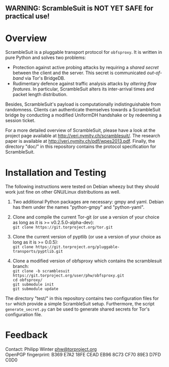 **WARNING: ScrambleSuit is NOT YET SAFE for practical use!**
------------------------------------------------------------

Overview
========

ScrambleSuit is a pluggable transport protocol for `obfsproxy`.  It is written
in pure Python and solves two problems:

* Protection against active probing attacks by requiring a *shared secret*
  between the client and the server.  This secret is communicated *out-of-band*
  via Tor's BridgeDB.
* Rudimentary defence against traffic analysis attacks by *altering flow
  features*.  In particular, ScrambleSuit alters its inter-arrival times and
  packet length distribution.

Besides, ScrambleSuit's payload is computationally indistinguishable from
randomness.  Clients can authenticate themselves towards a ScrambleSuit bridge
by conducting a modified UniformDH handshake or by redeeming a session ticket.

For a more detailed overview of ScrambleSuit, please have a look at the project
page available at <http://veri.nymity.ch/scramblesuit/>.  The research paper is
available at <http://veri.nymity.ch/pdf/wpes2013.pdf>.  Finally, the directory
"doc/" in this repository contains the protocol specification for ScrambleSuit.

Installation and Testing
========================

The following instructions were tested on Debian wheezy but they should work
just fine on other GNU/Linux distributions as well.

1. Two additional Python packages are necessary: gmpy and yaml.  Debian has
   them under the names "python-gmpy" and "python-yaml".

2. Clone and compile the current Tor-git (or use a version of your choice as
   long as it is >= v0.2.5.0-alpha-dev):  
   `git clone https://git.torproject.org/tor.git`

3. Clone the current version of pyptlib (or use a version of your choice as
   long as it is >= 0.0.5):  
   `git clone https://git.torproject.org/pluggable-transports/pyptlib.git`

4. Clone a modified version of obfsproxy which contains the scramblesuit
   branch:  
   `git clone -b scramblesuit https://git.torproject.org/user/phw/obfsproxy.git`  
   `cd obfsproxy/`  
   `git submodule init`  
   `git submodule update`

The directory "test/" in this repository contains two configuration files for
`tor` which provide a simple ScrambleSuit setup.  Furthermore, the script
`generate_secret.py` can be used to generate shared secrets for Tor's
configuration file.

Feedback
========

Contact: Philipp Winter <phw@torproject.org>  
OpenPGP fingerprint: B369 E7A2 18FE CEAD EB96  8C73 CF70 89E3 D7FD C0D0
